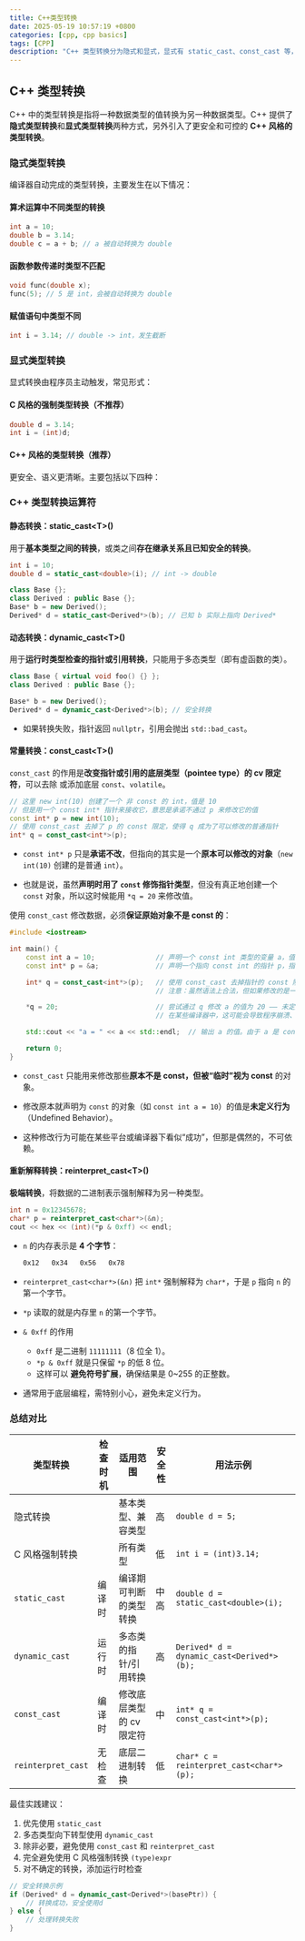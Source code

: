 ```yaml
---
title: C++类型转换
date: 2025-05-19 10:57:19 +0800
categories: [cpp, cpp basics]
tags: [CPP]
description: "C++ 类型转换分为隐式和显式，显式有 static_cast、const_cast 等，安全高效管理类型转换。"
---
```

## C++ 类型转换

C++ 中的类型转换是指将一种数据类型的值转换为另一种数据类型。C++ 提供了**隐式类型转换**和**显式类型转换**两种方式，另外引入了更安全和可控的 **C++ 风格的类型转换**。

### 隐式类型转换

编译器自动完成的类型转换，主要发生在以下情况：

#### 算术运算中不同类型的转换

```cpp
int a = 10;
double b = 3.14;
double c = a + b; // a 被自动转换为 double
```

#### 函数参数传递时类型不匹配

```cpp
void func(double x);
func(5); // 5 是 int，会被自动转换为 double
```

#### 赋值语句中类型不同

```cpp
int i = 3.14; // double -> int，发生截断
```

### 显式类型转换

显式转换由程序员主动触发，常见形式：

#### C 风格的强制类型转换（不推荐）

```cpp
double d = 3.14;
int i = (int)d;
```

#### C++ 风格的类型转换（推荐）

更安全、语义更清晰。主要包括以下四种：

### C++ 类型转换运算符

#### 静态转换：static_cast\<T>()

用于**基本类型之间的转换**，或类之间**存在继承关系且已知安全的转换**。

```cpp
int i = 10;
double d = static_cast<double>(i); // int -> double

class Base {};
class Derived : public Base {};
Base* b = new Derived();
Derived* d = static_cast<Derived*>(b); // 已知 b 实际上指向 Derived*
```

#### 动态转换：dynamic_cast\<T>()

用于**运行时类型检查的指针或引用转换**，只能用于多态类型（即有虚函数的类）。

```cpp
class Base { virtual void foo() {} };
class Derived : public Base {};

Base* b = new Derived();
Derived* d = dynamic_cast<Derived*>(b); // 安全转换
```

- 如果转换失败，指针返回 `nullptr`，引用会抛出 `std::bad_cast`。

#### 常量转换：const_cast\<T>()

`const_cast` 的作用是**改变指针或引用的底层类型（pointee type）的 cv 限定符**，可以去除 或添加底层 `const`、`volatile`。

```cpp
// 这里 new int(10) 创建了一个 非 const 的 int，值是 10
// 但是用一个 const int* 指针来接收它，意思是承诺不通过 p 来修改它的值
const int* p = new int(10);
// 使用 const_cast 去掉了 p 的 const 限定，使得 q 成为了可以修改的普通指针
int* q = const_cast<int*>(p);
```

- `const int* p` 只是**承诺不改**，但指向的其实是一个**原本可以修改的对象**（`new int(10)` 创建的是普通 `int`）。

- 也就是说，虽然**声明时用了 `const` 修饰指针类型**，但没有真正地创建一个 `const` 对象，所以这时候能用 `*q = 20` 来修改值。

使用 `const_cast` 修改数据，必须**保证原始对象不是 const 的**：

```cpp
#include <iostream>

int main() {
    const int a = 10;               // 声明一个 const int 类型的变量 a，值为 10，不允许修改
    const int* p = &a;              // 声明一个指向 const int 的指针 p，指向 a，表示不能通过 p 修改 a

    int* q = const_cast<int*>(p);   // 使用 const_cast 去掉指针的 const 限定符，将 p 转换为 int* 类型
                                    // 注意：虽然语法上合法，但如果修改的是一个真正的 const 对象（比如 a），则行为是未定义的！

    *q = 20;                        // 尝试通过 q 修改 a 的值为 20 —— 未定义行为！
                                    // 在某些编译器中，这可能会导致程序崩溃、数据不变、或其他不可预测的结果

    std::cout << "a = " << a << std::endl;  // 输出 a 的值。由于 a 是 const，编译器可能将它优化为常量值输出，结果仍为 10

    return 0;
}
```

- `const_cast` 只能用来修改那些**原本不是 const，但被“临时”视为 const** 的对象。

- 修改原本就声明为 `const` 的对象（如 `const int a = 10`）的值是**未定义行为**（Undefined Behavior）。

- 这种修改行为可能在某些平台或编译器下看似“成功”，但那是偶然的，不可依赖。

#### 重新解释转换：reinterpret_cast\<T>()

**极端转换**，将数据的二进制表示强制解释为另一种类型。

```cpp
int n = 0x12345678;
char* p = reinterpret_cast<char*>(&n);
cout << hex << (int)(*p & 0xff) << endl;
```

- `n` 的内存表示是 **4 个字节**：

  ```txt
  0x12   0x34   0x56   0x78
  ```

- `reinterpret_cast<char*>(&n)` 把 `int*` 强制解释为 `char*`，于是 `p` 指向 `n` 的第一个字节。

- `*p` 读取的就是内存里 `n` 的第一个字节。

- `& 0xff` 的作用

  - `0xff` 是二进制 `11111111`（8 位全 1）。
  - `*p & 0xff` 就是只保留 `*p` 的低 8 位。
  - 这样可以 **避免符号扩展**，确保结果是 0~255 的正整数。

- 通常用于底层编程，需特别小心，避免未定义行为。

### 总结对比

| 类型转换           | 检查时机 | 适用范围                 | 安全性 | 用法示例                                  |
| ------------------ | -------- | ------------------------ | ------ | ----------------------------------------- |
| 隐式转换           |          | 基本类型、兼容类型       | 高     | `double d = 5;`                           |
| C 风格强制转换     |          | 所有类型                 | 低     | `int i = (int)3.14;`                      |
| `static_cast`      | 编译时   | 编译期可判断的类型转换   | 中高   | `double d = static_cast<double>(i);`      |
| `dynamic_cast`     | 运行时   | 多态类的指针/引用转换    | 高     | `Derived* d = dynamic_cast<Derived*>(b);` |
| `const_cast`       | 编译时   | 修改底层类型的 cv 限定符 | 中     | `int* q = const_cast<int*>(p);`           |
| `reinterpret_cast` | 无检查   | 底层二进制转换           | 低     | `char* c = reinterpret_cast<char*>(p);`   |

最佳实践建议：

1. 优先使用 `static_cast`
2. 多态类型向下转型使用 `dynamic_cast`
3. 除非必要，避免使用 `const_cast` 和 `reinterpret_cast`
4. 完全避免使用 C 风格强制转换 `(type)expr`
5. 对不确定的转换，添加运行时检查

```cpp
// 安全转换示例
if (Derived* d = dynamic_cast<Derived*>(basePtr)) {
    // 转换成功，安全使用d
} else {
    // 处理转换失败
}
```
